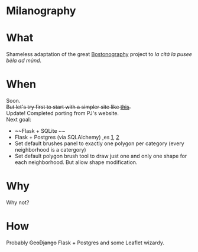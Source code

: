 Milanography
============

# What
Shameless adaptation of the great [Bostonography](http://bostonography.com/neighborhoods/) project to *la cità la pusee bèla ad mùnd*.  

# When
Soon.  
~~But let's try first to start with a simpler site like [this](http://www.cityplanner.it/experiment_host/php/ol3_draw_save/draw-feature_mod1.php).~~  
Update! Completed porting from PJ's website.  
Next goal:    

- ~~Flask + SQLite  ~~
- Flask + Postgres (via SQLAlchemy) ,es [1](http://blog.y3xz.com/blog/2012/08/16/flask-and-postgresql-on-heroku), [2](https://www.youtube.com/watch?v=FD0p-opdyoE) 
- Set default brushes panel to exactly one polygon per category (every neighborhood is a catergory)  
- Set default polygon brush tool to draw just one and only one shape for each neighborhood. But allow shape modification. 


# Why
Why not?

# How
Probably ~~GeoDjango~~ Flask + Postgres and some Leaflet wizardy.


